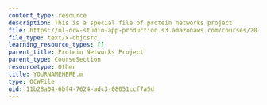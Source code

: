 ```yaml
---
content_type: resource
description: This is a special file of protein networks project.
file: https://ol-ocw-studio-app-production.s3.amazonaws.com/courses/20-320-analysis-of-biomolecular-and-cellular-systems-fall-2012/11b28a046bf47624adc308051ccf7a5d_YOURNAMEHERE.m
file_type: text/x-objcsrc
learning_resource_types: []
parent_title: Protein Networks Project
parent_type: CourseSection
resourcetype: Other
title: YOURNAMEHERE.m
type: OCWFile
uid: 11b28a04-6bf4-7624-adc3-08051ccf7a5d
---
```

